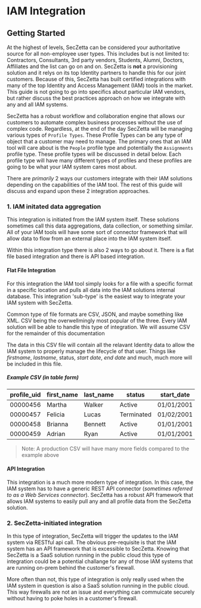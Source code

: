 # IAM Integration

## Getting Started

At the highest of levels, SecZetta can be considered your authoritative source for all non-employee user types. This includes but is not limited to: Contractors, Consultants, 3rd party vendors, Students, Alumni, Doctors, Affiliates and the list can go on and on. SecZetta is **not** a provisioning solution and it relys on its top Identity partners to handle this for our joint customers. Because of this, SecZetta has built certified integrations with many of the top Identity and Access Management (IAM) tools in the market. This guide is not going to go into specifics about particular IAM vendors, but rather discuss the best practices approach on how we integrate with any and all IAM systems.

SecZetta has a robust workflow and collaboration engine that allows our customers to automate complex business processes without the use of complex code. Regardless, at the end of the day SecZetta will be managing various types of `Profile Types`. These Profile Types can be any type of object that a customer may need to manage. The primary ones that an IAM tool will care about is the `People` profile type and potentially the `Assignments` profile type. These profile types will be discussed in detail below. Each profile type will have many different types of profiles and these profiles are going to be what your IAM system cares most about.

There are *primarily* 2 ways our customers integrate with their IAM solutions depending on the capabilities of the IAM tool. The rest of this guide will discuss and expand upon these 2 integration approaches.

### 1. IAM initated data aggregation

This integration is initiated from the IAM system itself. These solutions sometimes call this data aggregations, data collection, or something similar. All of your IAM tools will have some sort of connector framework that will allow data to flow from an external place into the IAM system itself.

Within this integration type there is also 2 ways to go about it. There is a flat file based integration and there is API based integration.

#### Flat File Integration

For this integration the IAM tool simply looks for a file with a specific format in a specific location and pulls all data into the IAM solutions internal database. This integration 'sub-type' is the easiest way to integrate your IAM system with SecZetta.

Common type of file formats are CSV, JSON, and maybe something like XML. CSV being the overwellmingly most popular of the three. Every IAM solution will be able to handle this type of integration. We will assume CSV for the remainder of this documentation

The data in this CSV file will contain all the relavant Identity data to allow the IAM system to properly manage the lifecycle of that user. Things like *firstname*, *lastname*, status, *start date*, *end date* and much, much more will be included in this file.

##### Example CSV (in table form)

| profile_uid | first_name | last_name | status     | start_date |  end_date  |termination_date|
|-------------|------------|-----------|------------|------------|------------|----------------|
| 00000456    | Martha     | Walker    | Active     | 01/01/2001 | 01/01/2030 |                |
| 00000457    | Felicia    | Lucas     | Terminated | 01/02/2001 | 01/01/2020 | 01/01/2020     |
| 00000458    | Brianna    | Bennett   | Active     | 01/01/2001 | 01/01/2030 |                |
| 00000459    | Adrian     | Ryan      | Active     | 01/01/2001 | 01/01/2030 |                |

> Note: A production CSV will have many more fields compared to the example above


#### API Integration

This integration is a much more modern type of integration. In this case, the IAM system has to have a generic REST API connector (*sometimes referred to as a Web Services connector*). SecZetta has a robust API framework that allows IAM systems to easily pull any and all profile data from the SecZetta solution.

### 2. SecZetta-initiated integration

In this type of integration, SecZetta will trigger the updates to the IAM system via RESTful api call. The obvious pre-requisite is that the IAM system has an API framework that is excessible to SecZetta. Knowing that SecZetta is a SaaS solution running in the public cloud this type of integration could be a potential challange for any of those IAM systems that are running on-prem behind the customer's firewall.

More often than not, this type of integration is only really used when the IAM system in question is also a SaaS solution running in the public cloud. This way firewalls are not an issue and everything can commuicate securely without having to poke holes in a customer's  firewall.
